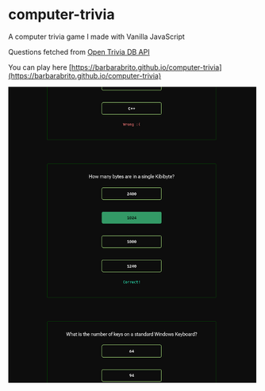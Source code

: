 # computer-trivia

A computer trivia game I made with Vanilla JavaScript

Questions fetched from [Open Trivia DB API](https://opentdb.com)

You can play here [https://barbarabrito.github.io/computer-trivia](https://barbarabrito.github.io/computer-trivia)

![preview image](demo/screenshot_trivia_e.png)
